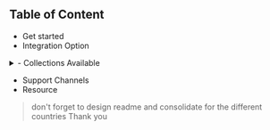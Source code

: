 ## Table of Content
- Get started
- Integration Option

<details>
<summary>
- Collections Available
</summary>

    - Nigeria
    - Ghana
    - Kenya
    - Rwanda
    - Uganda
    - Francophone Africa
</details>

- Support Channels
- Resource

> don't forget to design readme and consolidate for the different countries
> Thank you
